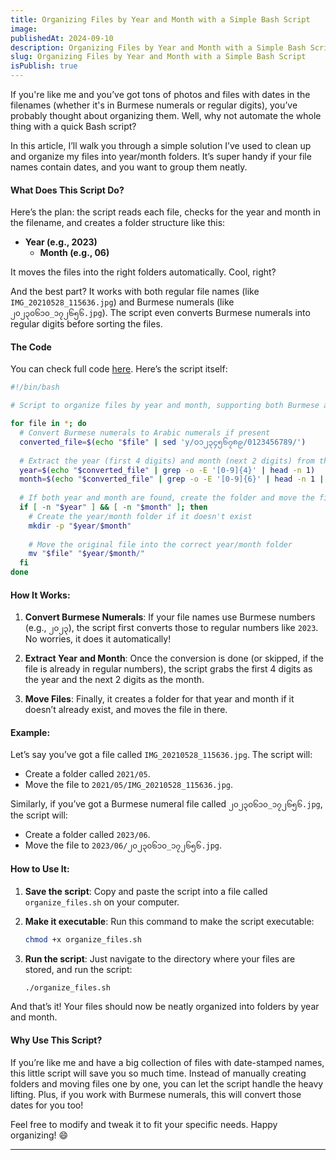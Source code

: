 ```yaml
---
title: Organizing Files by Year and Month with a Simple Bash Script
image: 
publishedAt: 2024-09-10
description: Organizing Files by Year and Month with a Simple Bash Script
slug: Organizing Files by Year and Month with a Simple Bash Script
isPublish: true
---
```



If you're like me and you’ve got tons of photos and files with dates in the filenames (whether it's in Burmese numerals or regular digits), you’ve probably thought about organizing them. Well, why not automate the whole thing with a quick Bash script?

In this article, I’ll walk you through a simple solution I’ve used to clean up and organize my files into year/month folders. It’s super handy if your file names contain dates, and you want to group them neatly.

#### What Does This Script Do?

Here’s the plan: the script reads each file, checks for the year and month in the filename, and creates a folder structure like this:

- **Year (e.g., 2023)**
  - **Month (e.g., 06)**

It moves the files into the right folders automatically. Cool, right?

And the best part? It works with both regular file names (like `IMG_20210528_115636.jpg`) and Burmese numerals (like `၂၀၂၃၀၆၁၀_၁၇၂၆၅၆.jpg`). The script even converts Burmese numerals into regular digits before sorting the files.

#### The Code

You can check full code [here](https://gist.github.com/shinkhantmaung/38c63b0def511ebdd3a83a3a463e577a). Here’s the script itself:

```bash
#!/bin/bash

# Script to organize files by year and month, supporting both Burmese and standard numerals.

for file in *; do
  # Convert Burmese numerals to Arabic numerals if present
  converted_file=$(echo "$file" | sed 'y/၀၁၂၃၄၅၆၇၈၉/0123456789/')
  
  # Extract the year (first 4 digits) and month (next 2 digits) from the file name
  year=$(echo "$converted_file" | grep -o -E '[0-9]{4}' | head -n 1)
  month=$(echo "$converted_file" | grep -o -E '[0-9]{6}' | head -n 1 | cut -c 5-6)
  
  # If both year and month are found, create the folder and move the file
  if [ -n "$year" ] && [ -n "$month" ]; then
    # Create the year/month folder if it doesn't exist
    mkdir -p "$year/$month"
    
    # Move the original file into the correct year/month folder
    mv "$file" "$year/$month/"
  fi
done
```

#### How It Works:

1. **Convert Burmese Numerals**: If your file names use Burmese numbers (e.g., `၂၀၂၃`), the script first converts those to regular numbers like `2023`. No worries, it does it automatically!

2. **Extract Year and Month**: Once the conversion is done (or skipped, if the file is already in regular numbers), the script grabs the first 4 digits as the year and the next 2 digits as the month.

3. **Move Files**: Finally, it creates a folder for that year and month if it doesn’t already exist, and moves the file in there.

#### Example:

Let’s say you’ve got a file called `IMG_20210528_115636.jpg`. The script will:
- Create a folder called `2021/05`.
- Move the file to `2021/05/IMG_20210528_115636.jpg`.

Similarly, if you’ve got a Burmese numeral file called `၂၀၂၃၀၆၁၀_၁၇၂၆၅၆.jpg`, the script will:
- Create a folder called `2023/06`.
- Move the file to `2023/06/၂၀၂၃၀၆၁၀_၁၇၂၆၅၆.jpg`.

#### How to Use It:

1. **Save the script**: Copy and paste the script into a file called `organize_files.sh` on your computer.
   
2. **Make it executable**: Run this command to make the script executable:
   ```bash
   chmod +x organize_files.sh
   ```

3. **Run the script**: Just navigate to the directory where your files are stored, and run the script:
   ```bash
   ./organize_files.sh
   ```

And that’s it! Your files should now be neatly organized into folders by year and month.

#### Why Use This Script?

If you’re like me and have a big collection of files with date-stamped names, this little script will save you so much time. Instead of manually creating folders and moving files one by one, you can let the script handle the heavy lifting. Plus, if you work with Burmese numerals, this will convert those dates for you too!

Feel free to modify and tweak it to fit your specific needs. Happy organizing! 😄

---
